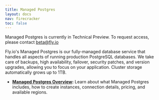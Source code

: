 ```yaml
---
title: Managed Postgres
layout: docs
nav: firecracker
toc: false
---
```


<div class="important icon">Managed Postgres is currently in Technical Preview. To request access, please contact <a href="mailto:beta@Fly.io">beta@fly.io</a></div>

Fly.io's Managed Postgres is our fully-managed database service that handles all aspects of running production PostgreSQL databases. We take care of backups, high availability, failover, security patches, and version upgrades, allowing you to focus on your application. Cluster storage automatically grows up to 1TB.

- **[Managed Postgres Overview](/docs/mpg/overview/):** Learn about what Managed Postgres includes, how to create instances, connection details, pricing, and available regions.